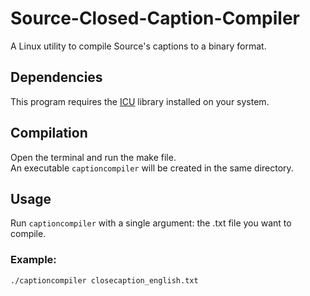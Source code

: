 # Source-Closed-Caption-Compiler
A Linux utility to compile Source's captions to a binary format. 
## Dependencies
This program requires the [ICU](https://icu.unicode.org/home) library installed on your system.

## Compilation
Open the terminal and run the make file.<br>An executable `captioncompiler` will be created in the same directory.

## Usage
Run `captioncompiler` with a single argument: the .txt file you want to compile.<br>
### Example:
```console
./captioncompiler closecaption_english.txt
```
